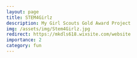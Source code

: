 ```yaml
---
layout: page
title: STEM4Girlz
description: My Girl Scouts Gold Award Project
img: /assets/img/Stem4Girlz.jpg
redirect: https://mkdls618.wixsite.com/website
importance: 2
category: fun
---
```


